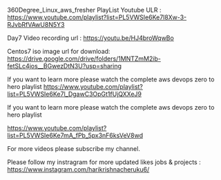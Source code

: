 360Degree_Linux_aws_fresher PlayList Youtube ULR : https://www.youtube.com/playlist?list=PL5VWSIe6Ke7l8Xw-3-RJvbRfVAwU8N5Y3

Day7 Video recording url : https://youtu.be/HJ4broWqwBo

Centos7 iso image url for download: https://drive.google.com/drive/folders/1MNTZmM2ib-fetSLc4jos__BGwezDtN3U?usp=sharing

If you want to learn more please watch the complete aws devops zero to hero playlist https://www.youtube.com/playlist?list=PL5VWSIe6Ke7l_DgawC3OpGt1fUjQXXeJ9

If you want to learn more please watch the complete aws devops zero to hero playlist

https://www.youtube.com/playlist?list=PL5VWSIe6Ke7mA_fPb_5px3nF6ksVeV8wd

For more videos please subscribe my channel.

Please follow my instragram for more updated likes jobs & projects : https://www.instagram.com/harikrishnacheruku6/
